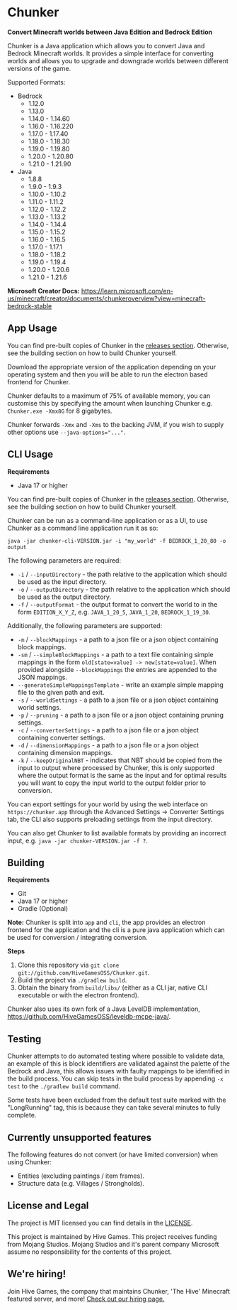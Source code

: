 # Chunker

**Convert Minecraft worlds between Java Edition and Bedrock Edition**

Chunker is a Java application which allows you to convert Java and Bedrock Minecraft worlds. It provides a simple
interface for converting worlds and allows you to upgrade and downgrade worlds between different versions of the
game.

Supported Formats:

- Bedrock
    - 1.12.0
    - 1.13.0
    - 1.14.0 - 1.14.60
    - 1.16.0 - 1.16.220
    - 1.17.0 - 1.17.40
    - 1.18.0 - 1.18.30
    - 1.19.0 - 1.19.80
    - 1.20.0 - 1.20.80
    - 1.21.0 - 1.21.90
- Java
    - 1.8.8
    - 1.9.0 - 1.9.3
    - 1.10.0 - 1.10.2
    - 1.11.0 - 1.11.2
    - 1.12.0 - 1.12.2
    - 1.13.0 - 1.13.2
    - 1.14.0 - 1.14.4
    - 1.15.0 - 1.15.2
    - 1.16.0 - 1.16.5
    - 1.17.0 - 1.17.1
    - 1.18.0 - 1.18.2
    - 1.19.0 - 1.19.4
    - 1.20.0 - 1.20.6
    - 1.21.0 - 1.21.6

**Microsoft Creator Docs:**
https://learn.microsoft.com/en-us/minecraft/creator/documents/chunkeroverview?view=minecraft-bedrock-stable

App Usage
--------

You can find pre-built copies of Chunker in the [releases section](https://github.com/HiveGamesOSS/Chunker/releases).
Otherwise, see the building section on how to build Chunker yourself.

Download the appropriate version of the application depending on your operating system and then you will be able to run
the electron based frontend for Chunker.

Chunker defaults to a maximum of 75% of available memory, you can customise this by specifying the amount when launching
Chunker e.g. `Chunker.exe -Xmx8G` for 8 gigabytes.

Chunker forwards `-Xmx` and `-Xms` to the backing JVM, if you wish to supply other options use `--java-options="..."`.

CLI Usage
--------

**Requirements**

- Java 17 or higher

You can find pre-built copies of Chunker in the [releases section](https://github.com/HiveGamesOSS/Chunker/releases).
Otherwise, see the building section on how to build Chunker yourself.

Chunker can be run as a command-line application or as a UI, to use Chunker as a command line application run it as so:

`java -jar chunker-cli-VERSION.jar -i "my_world" -f BEDROCK_1_20_80 -o output`

The following parameters are required:

- `-i` / `--inputDirectory` - the path relative to the application which should be used as the input directory.
- `-o` / `--outputDirectory` - the path relative to the application which should be used as the output directory.
- `-f` / `--outputFormat` - the output format to convert the world to in the form `EDITION_X_Y_Z`,
  e.g. `JAVA_1_20_5`, `JAVA_1_20`, `BEDROCK_1_19_30`.

Additionally, the following parameters are supported:

- `-m` / `--blockMappings` - a path to a json file or a json object containing block mappings.
- `-sm` / `--simpleBlockMappings` - a path to a text file containing simple mappings in the form `old[state=value] -> new[state=value]`. When provided alongside `--blockMappings` the entries are appended to the JSON mappings.
- `--generateSimpleMappingsTemplate` - write an example simple mapping file to the given path and exit.
- `-s` / `--worldSettings` - a path to a json file or a json object containing world settings.
- `-p` / `--pruning` - a path to a json file or a json object containing pruning settings.
- `-c` / `--converterSettings` - a path to a json file or a json object containing converter settings.
- `-d` / `--dimensionMappings` - a path to a json file or a json object containing dimension mappings.
- `-k` / `--keepOriginalNBT` - indicates that NBT should be copied from the input to output where processed by Chunker,
  this is only supported where the output format is the same as the input and for optimal results you will want to copy
  the input world to the output folder prior to conversion.

You can export settings for your world by using the web interface on `https://chunker.app` through the Advanced
Settings -> Converter Settings tab, the CLI also supports preloading settings from the input directory.

You can also get Chunker to list available formats by providing an incorrect input,
e.g. `java -jar chunker-VERSION.jar -f ?`.

Building
--------

**Requirements**

- Git
- Java 17 or higher
- Gradle (Optional)

**Note:** Chunker is split into `app` and `cli`, the app provides an electron frontend for the application and the cli
is a pure java application which can be used for conversion / integrating conversion.

**Steps**

1. Clone this repository via `git clone git://github.com/HiveGamesOSS/Chunker.git`.
2. Build the project via `./gradlew build`.
3. Obtain the binary from `build/libs/` (either as a CLI jar, native CLI executable or with the electron frontend).

Chunker also uses its own fork of a Java LevelDB implementation, https://github.com/HiveGamesOSS/leveldb-mcpe-java/.

Testing
--------

Chunker attempts to do automated testing where possible to validate data, an example of this is block identifiers are
validated against the palette of the Bedrock and Java, this allows issues with faulty mappings to be identified in the
build process. You can skip tests in the build process by appending `-x test` to the `./gradlew build` command.

Some tests have been excluded from the default test suite marked with the "LongRunning" tag, this is because they can
take several minutes to fully complete.


Currently unsupported features
--------
The following features do not convert (or have limited conversion) when using Chunker:

- Entities (excluding paintings / item frames).
- Structure data (e.g. Villages / Strongholds).

License and Legal
--------

The project is MIT licensed you can find details in the [LICENSE](LICENSE).

This project is maintained by Hive Games. This project receives funding from Mojang Studios. Mojang Studios and it's
parent company Microsoft assume no responsibility for the contents of this project.

We're hiring!
--------

Join Hive Games, the company that maintains Chunker, 'The Hive' Minecraft featured server, and more!
[Check out our hiring page.](https://jobs.playhive.com/software-engineer-java-186860/)
